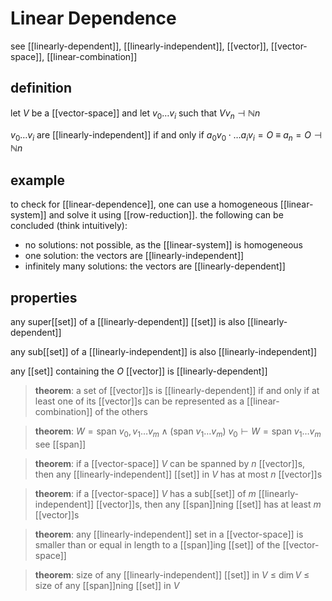 # Linear Dependence

see [[linearly-dependent]], [[linearly-independent]], [[vector]], [[vector-space]], [[linear-combination]]

## definition

let $V$ be a [[vector-space]] and let $v_0 \dots v_i$ such that $V v_n \dashv \mathbb N n$

$v_0 \dots v_i$ are [[linearly-independent]] if and only if $a_0v_0 \cdot \dots a_iv_i = O\ \equiv\ a_n = O \dashv \mathbb N n$

## example

to check for [[linear-dependence]], one can use a homogeneous [[linear-system]] and solve it using [[row-reduction]]. the following can be concluded (think intuitively):

- no solutions: not possible, as the [[linear-system]] is homogeneous
- one solution: the vectors are [[linearly-independent]]
- infinitely many solutions: the vectors are [[linearly-dependent]]

## properties

any super[[set]] of a [[linearly-dependent]] [[set]] is also [[linearly-dependent]]

any sub[[set]] of a [[linearly-independent]] is also [[linearly-independent]]

any [[set]] containing the $O$ [[vector]] is [[linearly-dependent]]

> **theorem**: a set of [[vector]]s is [[linearly-dependent]] if and only if at least one of its [[vector]]s can be represented as a [[linear-combination]] of the others

> **theorem**: $W = \text{span } v_0, v_1 \dots v_m \land (\text{span } v_1 \dots v_m)\ v_0 \vdash W = \text{span } v_1 \dots v_m$ see [[span]]

> **theorem**: if a [[vector-space]] $V$ can be spanned by $n$ [[vector]]s, then any [[linearly-independent]] [[set]] in $V$ has at most $n$ [[vector]]s

> **theorem**: if a [[vector-space]] $V$ has a sub[[set]] of $m$ [[linearly-independent]] [[vector]]s, then any [[span]]ning [[set]] has at least $m$ [[vector]]s

> **theorem**: any [[linearly-independent]] set in a [[vector-space]] is smaller than or equal in length to a [[span]]ing [[set]] of the [[vector-space]]

> **theorem**: size of any [[linearly-independent]] [[set]] in $V$ $\le$ $\dim V$ $\le$ size of any [[span]]ning [[set]] in $V$
